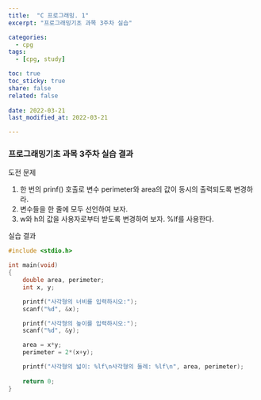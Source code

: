 ```yaml
---
title:  "C 프로그래밍. 1"
excerpt: "프로그래밍기초 과목 3주차 실습"

categories:
  - cpg
tags:
  - [cpg, study]

toc: true
toc_sticky: true
share: false
related: false
 
date: 2022-03-21
last_modified_at: 2022-03-21

---
```


### 프로그래밍기초 과목 3주차 실습 결과

도전 문제

1. 한 번의 prinf() 호출로 변수 perimeter와 area의 값이 동시의 출력되도록 변경하라.
2. 변수들을 한 줄에 모두 선언하여 보자.
3. w와 h의 값을 사용자로부터 받도록 변경하여 보자. %lf를 사용한다.

실습 결과

```c
#include <stdio.h>

int main(void)
{
    double area, perimeter;
    int x, y;

    printf("사각형의 너비를 입력하시오:");
    scanf("%d", &x);

    printf("사각형의 높이를 입력하시오:");
    scanf("%d", &y);

    area = x*y;
    perimeter = 2*(x+y);

    printf("사각형의 넓이: %lf\n사각형의 둘레: %lf\n", area, perimeter);
    
    return 0;
}
```

